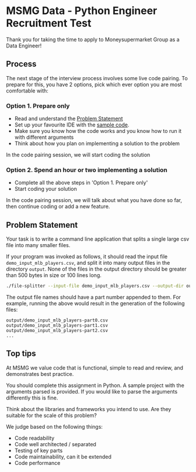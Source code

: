 # MSMG Data - Python Engineer Recruitment Test
Thank you for taking the time to apply to Moneysupermarket Group as a Data Engineer!

## Process

The next stage of the interview process involves some live code pairing.
To prepare for this, you have 2 options, pick which ever option you are most comfortable with:

### Option 1. Prepare only
- Read and understand the [Problem Statement](#problem-statement)
- Set up your favourite IDE with the [sample code](./python).
- Make sure you know how the code works and you know how to run it with different arguments
- Think about how you plan on implementing a solution to the problem

In the code pairing session, we will start coding the solution 

### Option 2. Spend an hour or two implementing a solution
- Complete all the above steps in 'Option 1. Prepare only'
- Start coding your solution 

In the code pairing session, we will talk about what you have done so far, then continue coding or add a new feature.



## Problem Statement

Your task is to write a command line application that splits a single large csv file into many smaller files.

If your program was invoked as follows, it should read the input file `demo_input_mlb_players.csv`, 
and split it into many output files in the directory `output`. 
None of the files in the output directory should be greater than 500 bytes in size or 100 lines long.

```bash
./file-splitter --input-file demo_input_mlb_players.csv --output-dir output/ --max-bytes 500 --max-lines 100
```

The output file names should have a part number appended to them. 
For example, running the above would result in the generation of the following files:

```
output/demo_input_mlb_players-part0.csv
output/demo_input_mlb_players-part1.csv
output/demo_input_mlb_players-part2.csv
...
```


## Top tips

At MSMG we value code that is functional, simple to read and review, and demonstrates best practice.

You should complete this assignment in Python. 
A sample project with the arguments parsed is provided. 
If you would like to parse the arguments differently this is fine.

Think about the libraries and frameworks you intend to use. Are they suitable for the scale of this problem?

We judge based on the following things:
* Code readability
* Code well architected / separated
* Testing of key parts 
* Code maintainability, can it be extended
* Code performance